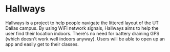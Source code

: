# Hallways

Hallways is a project to help people navigate the littered layout of the UT Dallas campus. By using WiFi network signals, Hallways aims to help the user find their location indoors. There's no need for battery draining GPS (which doesn't work well indoors anyway). Users will be able to open up an app and easily get to their classes.
